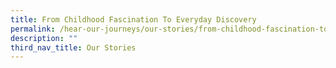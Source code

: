 ```yaml
---
title: From Childhood Fascination To Everyday Discovery
permalink: /hear-our-journeys/our-stories/from-childhood-fascination-to-everyday-discovery/
description: ""
third_nav_title: Our Stories
---
```


